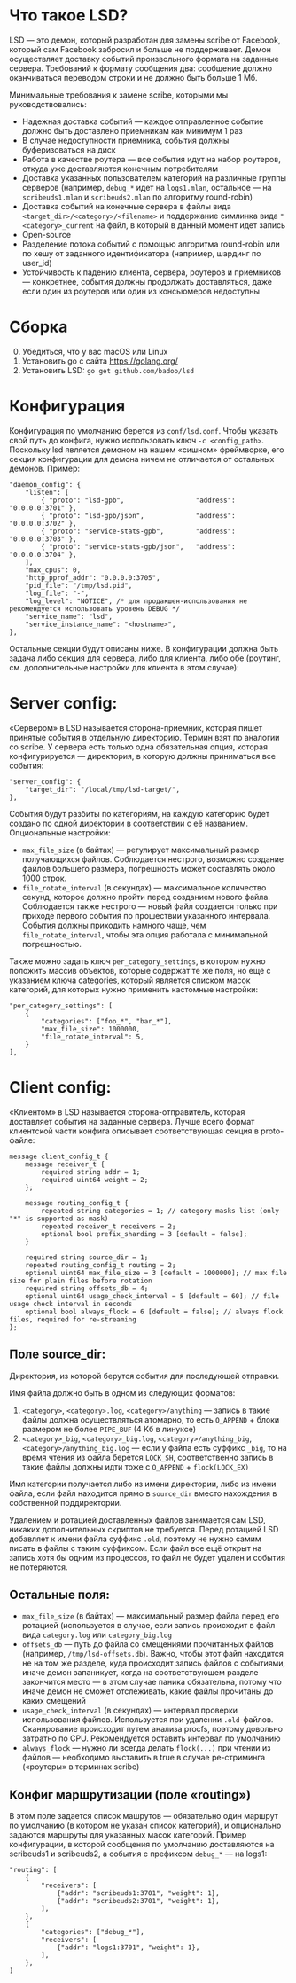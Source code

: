# Что такое LSD?
LSD — это демон, который разработан для замены scribe от Facebook, который сам Facebook забросил и больше не поддерживает. Демон осуществляет доставку событий произвольного формата на заданные сервера. Требований к формату сообщения два: сообщение должно оканчиваться переводом строки и не должно быть больше 1 Мб.

Минимальные требования к замене scribe, которыми мы руководствовались:
 - Надежная доставка событий — каждое отправленное событие должно быть доставлено приемникам как минимум 1 раз
 - В случае недоступности приемника, события должны буферизоваться на диск
 - Работа в качестве роутера — все события идут на набор роутеров, откуда уже доставляются конечным потребителям
 - Доставка указанных пользователем категорий на различные группы серверов (например, `debug_*` идет на `logs1.mlan`, остальное — на `scribeuds1.mlan` и `scribeuds2.mlan` по алгоритму round-robin)
 - Доставка событий на конечные сервера в файлы вида `<target_dir>/<category>/<filename>` и поддержание симлинка вида `"<category>_current` на файл, в который в данный момент идет запись
 - Open-source
 - Разделение потока событий с помощью алгоритма round-robin или по хешу от заданного идентификатора (например, шардинг по user_id)
 - Устойчивость к падению клиента, сервера, роутеров и приемников — конкретнее, события должны продолжать доставляться, даже если один из роутеров или один из консьюмеров недоступны

# Сборка

 0. Убедиться, что у вас macOS или Linux
 1. Установить go с сайта https://golang.org/
 2. Установить LSD: `go get github.com/badoo/lsd`

# Конфигурация
Конфигурация по умолчанию берется из `conf/lsd.conf`. Чтобы указать свой путь до конфига, нужно использовать ключ `-c <config_path>`. Поскольку lsd является демоном на нашем «сишном» фреймворке, его секция конфигурации для демона ничем не отличается от остальных демонов. Пример:

```
"daemon_config": {
    "listen": [
        { "proto": "lsd-gpb",                  "address": "0.0.0.0:3701" },
        { "proto": "lsd-gpb/json",             "address": "0.0.0.0:3702" },
        { "proto": "service-stats-gpb",        "address": "0.0.0.0:3703" },
        { "proto": "service-stats-gpb/json",   "address": "0.0.0.0:3704" },
    ],
    "max_cpus": 0,
    "http_pprof_addr": "0.0.0.0:3705",
    "pid_file": "/tmp/lsd.pid",
    "log_file": "-",
    "log_level": "NOTICE", /* для продакшен-использования не рекомендуется использовать уровень DEBUG */
    "service_name": "lsd",
    "service_instance_name": "<hostname>",
},
```

Остальные секции будут описаны ниже. В конфигурации должна быть задача либо секция для сервера, либо для клиента, либо обе (роутинг, см. дополнительные настройки для клиента в этом случае):

# Server config:
«Сервером» в LSD называется сторона-приемник, которая пишет принятые события в отдельную директорию. Термин взят по аналогии со scribe.
У сервера есть только одна обязательная опция, которая конфигурируется — директория, в которую должны приниматься все события:

```
"server_config": {
    "target_dir": "/local/tmp/lsd-target/",
},
```

События будут разбиты по категориям, на каждую категорию будет создано по одной директории в соответствии с её названием.
Опциональные настройки:
 * `max_file_size` (в байтах) — регулирует максимальный размер получающихся файлов. Соблюдается нестрого, возможно создание файлов большего размера, погрешность может составлять около 1000 строк.
 * `file_rotate_interval` (в секундах) — максимальное количество секунд, которое должно пройти перед созданием нового файла. Соблюдается также нестрого — новый файл создается только при приходе первого события по прошествии указанного интервала. События должны приходить намного чаще, чем `file_rotate_interval`, чтобы эта опция работала с минимальной погрешностью.

Также можно задать ключ `per_category_settings`, в котором нужно положить массив объектов, которые содержат те же поля, но ещё с указанием ключа categories, который является списком масок категорий, для которых нужно применить кастомные настройки:

```
"per_category_settings": [
    {
        "categories": ["foo_*", "bar_*"],
        "max_file_size": 1000000,
        "file_rotate_interval": 5,
    }
],
```

# Client config:
«Клиентом» в LSD называется сторона-отправитель, которая доставляет события на заданные сервера. Лучше всего формат клиентской части конфига описывает соответствующая секция в proto-файле:

```
message client_config_t {
    message receiver_t {
        required string addr = 1;
        required uint64 weight = 2;
    };
 
    message routing_config_t {
        repeated string categories = 1; // category masks list (only "*" is supported as mask)
        repeated receiver_t receivers = 2;
        optional bool prefix_sharding = 3 [default = false];
    }
 
    required string source_dir = 1;
    repeated routing_config_t routing = 2;
    optional uint64 max_file_size = 3 [default = 1000000]; // max file size for plain files before rotation
    required string offsets_db = 4;
    optional uint64 usage_check_interval = 5 [default = 60]; // file usage check interval in seconds
    optional bool always_flock = 6 [default = false]; // always flock files, required for re-streaming
};
```

## Поле source_dir:
Директория, из которой берутся события для последующей отправки.

Имя файла должно быть в одном из следующих форматов:

 1. `<category>`, `<category>.log`, `<category>/anything` — запись в такие файлы должна осуществляться атомарно, то есть `O_APPEND` + блоки размером не более `PIPE_BUF` (4 Кб в линуксе)
 2. `<category>_big`, `<category>_big.log`, `<category>/anything_big`, `<category>/anything_big.log` — если у файла есть суффикс `_big`, то на время чтения из файла берется `LOCK_SH`, соответственно запись в такие файлы должны идти тоже с `O_APPEND` + `flock(LOCK_EX)`

Имя категории получается либо из имени директории, либо из имени файла, если файл находится прямо в `source_dir` вместо нахождения в собственной поддиректории.

Удалением и ротацией доставленных файлов занимается сам LSD, никаких дополнительных скриптов не требуется. Перед ротацией LSD добавляет к имени файла суффикс `.old`, поэтому не нужно самим писать в файлы с таким суффиксом. Если файл все ещё открыт на запись хотя бы одним из процессов, то файл не будет удален и события не потеряются.

## Остальные поля:
 * `max_file_size` (в байтах) — максимальный размер файла перед его ротацией (используется в случае, если запись происходит в файл вида `category.log` или `category_big.log`
 * `offsets_db` — путь до файла со смещениями прочитанных файлов (например, `/tmp/lsd-offsets.db`). Важно, чтобы этот файл находится не на том же разделе, куда происходит запись файлов с событиями, иначе демон запаникует, когда на соответствующем разделе закончится место — в этом случае паника обязательна, потому что иначе демон не сможет отслеживать, какие файлы прочитаны до каких смещений
 * `usage_check_interval` (в секундах) — интервал проверки использования файлов. Используется при удалении `.old`-файлов. Сканирование происходит путем анализа procfs, поэтому довольно затратно по CPU. Рекомендуется оставить интервал по умолчанию
 * `always_flock` — нужно ли всегда делать `flock(...)` при чтении из файлов — необходимо выставить в true в случае ре-стриминга («роутеры» в терминах scribe)

## Конфиг маршрутизации (поле «routing»)
В этом поле задается список машрутов — обязательно один маршрут по умолчанию (в котором не указан список категорий), и опционально задаются маршруты для указанных масок категорий. Пример конфигурации, в которой сообщения по умолчанию доставляются на scribeuds1 и scribeuds2, а события с префиксом `debug_*` — на logs1:

```
"routing": [
    {
        "receivers": [
            {"addr": "scribeuds1:3701", "weight": 1},
            {"addr": "scribeuds2:3701", "weight": 1},
        ],
    },
    {
        "categories": ["debug_*"],
        "receivers": [
            {"addr": "logs1:3701", "weight": 1},
        ],
    },
]
```
